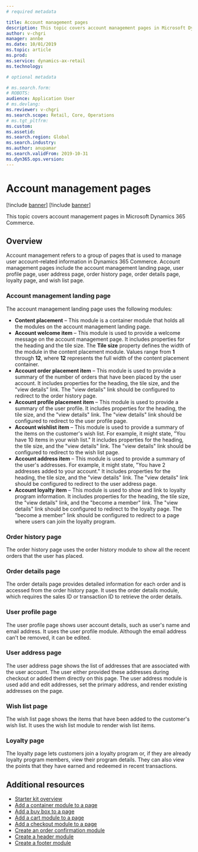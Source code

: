 ```yaml
---
# required metadata

title: Account management pages
description: This topic covers account management pages in Microsoft Dynamics 365 Commerce.
author: v-chgri
manager: annbe
ms.date: 10/01/2019
ms.topic: article
ms.prod: 
ms.service: dynamics-ax-retail
ms.technology: 

# optional metadata

# ms.search.form: 
# ROBOTS: 
audience: Application User
# ms.devlang: 
ms.reviewer: v-chgri
ms.search.scope: Retail, Core, Operations
# ms.tgt_pltfrm: 
ms.custom: 
ms.assetid: 
ms.search.region: Global
ms.search.industry: 
ms.author: anupamar
ms.search.validFrom: 2019-10-31
ms.dyn365.ops.version: 
---
```


# Account management pages

[!include [banner](includes/preview-banner.md)]
[!include [banner](includes/banner.md)]

This topic covers account management pages in Microsoft Dynamics 365 Commerce.

## Overview

Account management refers to a group of pages that is used to manage user account–related information in Dynamics 365 Commerce. Account management pages include the account management landing page, user profile page, user address page, order history page, order details page, loyalty page, and wish list page.

### Account management landing page

The account management landing page uses the following modules:

- **Content placement** – This module is a container module that holds all the modules on the account management landing page.
- **Account welcome item** – This module is used to provide a welcome message on the account management page. It includes properties for the heading and the tile size. The **Tile size** property defines the width of the module in the content placement module. Values range from **1** through **12**, where **12** represents the full width of the content placement container.
- **Account order placement item** – This module is used to provide a summary of the number of orders that have been placed by the user account. It includes properties for the heading, the tile size, and the "view details" link. The "view details" link should be configured to redirect to the order history page.
- **Account profile placement item** – This module is used to provide a summary of the user profile. It includes properties for the heading, the tile size, and the "view details" link. The "view details" link should be configured to redirect to the user profile page.
- **Account wishlist item** – This module is used to provide a summary of the items on the customer's wish list. For example, it might state, "You have 10 items in your wish list." It includes properties for the heading, the tile size, and the "view details" link. The "view details" link should be configured to redirect to the wish list page.
- **Account address item** – This module is used to provide a summary of the user's addresses. For example, it might state, "You have 2 addresses added to your account." It includes properties for the heading, the tile size, and the "view details" link. The "view details" link should be configured to redirect to the user address page.
- **Account loyalty item** – This module is used to show and link to loyalty program information. It includes properties for the heading, the tile size, the "view details" link, and the "become a member" link. The "view details" link should be configured to redirect to the loyalty page. The "become a member" link should be configured to redirect to a page where users can join the loyalty program.

### Order history page

The order history page uses the order history module to show all the recent orders that the user has placed.

### Order details page

The order details page provides detailed information for each order and is accessed from the order history page. It uses the order details module, which requires the sales ID or transaction ID to retrieve the order details.

### User profile page

The user profile page shows user account details, such as user's name and email address. It uses the user profile module. Although the email address can't be removed, it can be edited.

### User address page

The user address page shows the list of addresses that are associated with the user account. The user either provided these addresses during checkout or added them directly on  this page. The user address module is used add and edit addresses, set the primary address, and render existing addresses on the page.

### Wish list page

The wish list page shows the items that have been added to the customer's wish list. It uses the wish list module to render wish list items.

### Loyalty page

The loyalty page lets customers join a loyalty program or, if they are already loyalty program members, view their program details. They can also view the points that they have earned and redeemed in recent transactions.

## Additional resources

- [Starter kit overview](starter-kit-overview.md)
- [Add a container module to a page](add-container-module.md)
- [Add a buy box to a page](add-buy-box.md)
- [Add a cart module to a page](add-cart-module.md)
- [Add a checkout module to a page](add-checkout-module.md)
- [Create an order confirmation module](order-confirmation-module.md)
- [Create a header module](author-header-module.md)
- [Create a footer module](author-footer-module.md)
